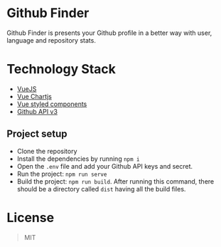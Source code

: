 # Github Finder

Github Finder is presents your Github profile in a better way with user, language and repository stats.

# Technology Stack

- [VueJS](https://vuejs.org/)
- [Vue Chartjs](https://https://vue-chartjs.org/)
- [Vue styled components](https://www.npmjs.com/package/vue-styled-components)
- [Github API v3](https://api.github.com/)

## Project setup

- Clone the repository
- Install the dependencies by running `npm i`
- Open the `.env` file and add your Github API keys and secret.
- Run the project: `npm run serve`
- Build the project: `npm run build`. After running this command, there should be a directory called `dist` having all the build files.

# License

> MIT
